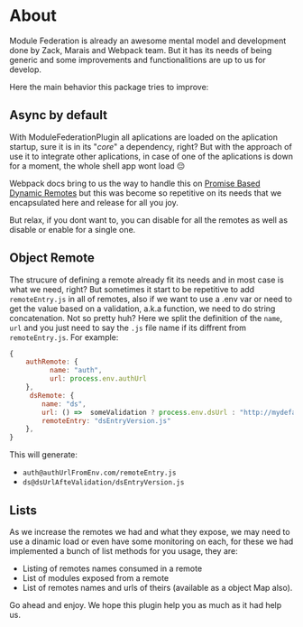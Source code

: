 # About

Module Federation is already an awesome mental model and development done by Zack, Marais and Webpack team. But it has its needs of being generic and some improvements and functionalitions are up to us for develop.

Here the main behavior this package tries to improve:

## Async by default
With ModuleFederationPlugin all aplications are loaded on the aplication startup, sure it is in its "_core_" a dependency, right?
But with the approach of use it to integrate other aplications, in case of one of the aplications is down for a moment, the whole shell app wont load 😔

Webpack docs bring to us the way to handle this on [Promise Based Dynamic Remotes](https://webpack.js.org/concepts/module-federation/#promise-based-dynamic-remotes) but this was become so repetitive on its needs that we encapsulated here and release for all you joy.

But relax, if you dont want to, you can disable for all the remotes as well as disable or enable for a single one.


## Object Remote
The strucure of defining a remote already fit its needs and in most case is what we need, right? But sometimes it start to be repetitive to add `remoteEntry.js` in all of remotes, also if we want to use a .env var or need to get the value based on a validation, a.k.a function, we need to do string concatenation. Not so pretty huh? 
Here we split the definition of the `name`, `url` and you just need to say the `.js` file name if its diffrent from `remoteEntry.js`. For example:
```js
{
    authRemote: {
          name: "auth",
          url: process.env.authUrl
    },
     dsRemote: {
        name: "ds",
        url: () =>  someValidation ? process.env.dsUrl : "http://mydefaultds.com",
        remoteEntry: "dsEntryVersion.js"  
    },
}
```
This will generate:
- `auth@authUrlFromEnv.com/remoteEntry.js`
- `ds@dsUrlAfteValidation/dsEntryVersion.js`


## Lists
As we increase the remotes we had and what they expose, we may need to use a dinamic load or even have some monitoring on each, for these we had implemented a bunch of list methods for you usage, they are:
- Listing of remotes names consumed in a remote
- List of modules exposed from a remote
- List of remotes names and urls of theirs (available as a object Map also).


Go ahead and enjoy. We hope this plugin help you as much as it had help us.